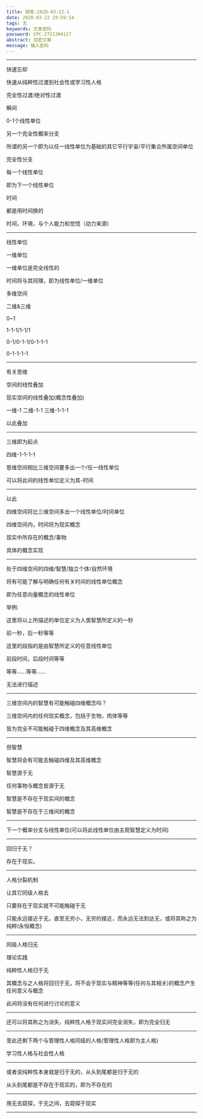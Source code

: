 ```yaml
---
title: 随笔-2020-03-22-1
date: 2020-03-22 19:59:14
tags: 无
keywords: 文章密码
password: CPC-2721304117
abstract: 加密文案
message: 输入密码
---
```


---

快速忘却

快速从纯粹性过渡到社会性或学习性人格

完全性过渡/绝对性过渡

瞬间

0-1个线性单位

另一个完全性概率分支

所谓的另一个即为以任一线性单位为基础的其它平行宇宙/平行集合所属空间单位

完全性分支

每一个线性单位

即为下一个线性单位

时间

都是用时间换的

时间，环境，与个人能力和觉悟（动力来源）

---

线性单位

一维单位

一维单位是完全线性的

时间将与其同理，即为线性单位/一维单位

多维空间

二维&三维

0~1

1-1-1/1-1/1

0-1/0-1-1/0-1-1-1

0-1-1-1-1

---

有关思维

空间的线性叠加

现实空间的线性叠加(概念性叠加)

一维-1
二维-1-1
三维-1-1-1

以此叠加

---

三维即为起点

四维-1-1-1-1

思维空间相比三维空间要多出一个/任一线性单位

可以将此间的线性单位定义为其-时间

---

以此

四维空间将比三维空间多出一个线性单位/时间单位

四维空间内，时间将为现实概念

现实中所存在的概念/事物

具体的概念实现

---

处于四维空间的四维/智慧/独立个体/自然环境

将有可能了解与明确任何有关时间的线性单位概念

即为任意向量概念的线性单位

举例: 

这里将以上所描述的单位定义为人类智慧所定义的一秒

前一秒，后一秒等等

这里的段指的是由智慧所定义的任意线性单位

前段时间，后段时间等等

等等......等等......

无法进行描述

---

三维空间内的智慧有可能触碰四维概念吗？

三维空间内的任何现实概念，包括于生物，肉体等等

皆为完全不可能触碰于四维概念及其高维概念

---

但智慧

智慧将会有可能去触碰四维及其高维概念

智慧源于无

任何事物与概念皆源于无

智慧是不存在于现实间的概念

智慧是不存在于三维间的概念

---

下一个概率分支与线性单位(可以将此线性单位由主观智慧定义为时间)

---

回归于无？

存在于现实。

---

人格分裂机制

让其它同级人格去

只要存在于现实就不可能触碰于无

只能永远接近于无，直至无穷小，无穷的接近，而永远无法到达无，或将其称之为纯粹(永恒概念)

---

同级人格归无

理论实践

纯粹性人格归于无

其概念与之人格将回归于无，将不会于现实与精神等等(任何与其相关)的概念产生任何意义与概念

此间将没有任何进行讨论的意义

---

还可以将其称之为消失，纯粹性人格于现实间完全消失，即为完全归无

---

至此还剩下两个与管理性人格同级的人格(管理性人格即为主人格)

学习性人格与社会性人格

---

或者说纯粹性本身就是归于无的，从头到尾都是归于无的

从头到尾都是不存在于现实的，即为不存在的

---

用无去窥探，于无之间，去窥探于现实

---



